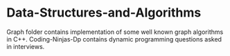 # Data-Structures-and-Algorithms

Graph folder contains implementation of some well known graph algorithms in C++.
Coding-Ninjas-Dp contains dynamic programming questions asked in interviews.
